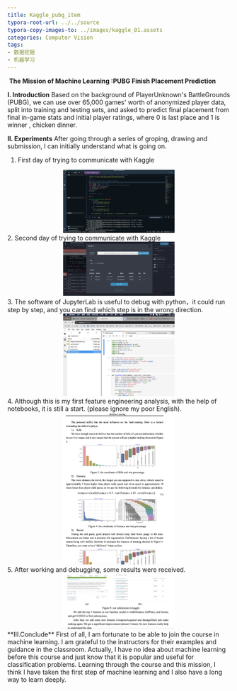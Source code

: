 ```yaml
---
title: Kaggle_pubg_item
typora-root-url: ../../source
typora-copy-images-to: ../images/kaggle_01.assets
categories: Computer Vision
tags:
- 数据挖掘
- 机器学习
---
```


​                             **The Mission of Machine Learning :PUBG Finish Placement Prediction**

**Ⅰ. Introduction**
	Based on the background of PlayerUnknown's BattleGrounds (PUBG), we can use over 65,000 games' worth of anonymized player data, split into training and testing sets, and asked to predict final placement from final in-game stats and initial player ratings, where 0 is last place and 1 is winner , chicken dinner.

**Ⅱ. Experiments**
	After going through a series of groping, drawing and submission, I can initially understand what is going on.

1. First day of trying to communicate with Kaggle
 <center><img src="/images/kaggle_01.assets/image-20200106154414116.png" alt="50%" width="50%" style="zoom:50%;" /></center>
2. Second day of trying to communicate with Kaggle
 <center><img src="/images/kaggle_01.assets/image-20200107234329533.png" alt="50%" width="50%"  style="zoom:50%;" /></center>
3. The software of JupyterLab is useful to debug with python，it could run step by step, and you can find which step is in the wrong direction.
 <center><img src="/images/kaggle_01.assets/image-20200116130704813.png" alt="50%" width="50%" style="zoom:50%;" /> </center>
4. Although this is my first feature engineering analysis, with the help of notebooks, it is still a start. (please ignore my poor English).
 <center><img src="/images/kaggle_01.assets/image-20200116131028652.png" alt="50%" width="50%" style="zoom:50%;" /> </center>
5. After working and debugging, some results were received.
 <center><img src="/images/kaggle_01.assets/image-20200116131302174.png" alt="50%" width="50%" style="zoom:50%;" /> </center>
**Ⅲ.Conclude**
	First of all, I am fortunate to be able to join the course in machine learning. I am grateful to the instructors for their examples and guidance in the classroom. Actually, I have no idea about machine learning before this course and just know that it is popular and useful for classification problems. Learning through the course and this mission, I think I have taken the first step of machine learning and I also have a long way to learn deeply.